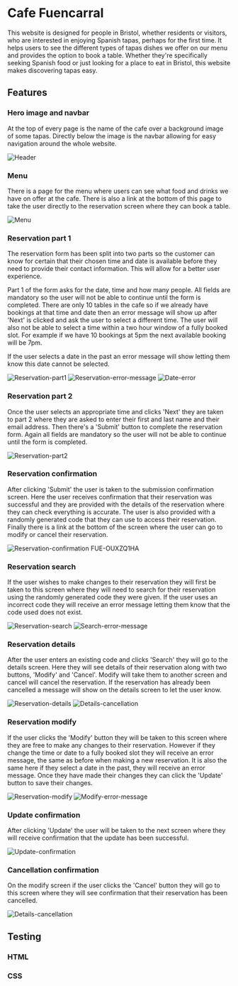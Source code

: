 # Cafe Fuencarral
This website is designed for people in Bristol, whether residents or visitors, who are interested in enjoying Spanish tapas, perhaps for the first time. It helps users to see the different types of tapas dishes we offer on our menu and provides the option to book a table. Whether they're specifically seeking Spanish food or just looking for a  place to eat in Bristol, this website makes discovering tapas easy.

## Features

### Hero image and navbar

At the top of every page is the name of the cafe over a background image of some tapas. Directly below the image is the navbar allowing for easy navigation around the whole website.

![Header](static/images/hero-image-navbar.png)

### Menu

There is a page for the menu where users can see what food and drinks we have on offer at the cafe. There is also a link at the bottom of this page to take the user directly to the reservation screen where they can book a table.

![Menu](static/images/menu.png)

### Reservation part 1

The reservation form has been split into two parts so the customer can know for certain that their chosen time and date is available before they need to provide their contact information. This will allow for a better user experience. 

Part 1 of the form asks for the date, time and how many people. All fields are mandatory so the user will not be able to continue until the form is completed. There are only 10 tables in the cafe so if we already have bookings at that time and date then an error message will show up after 'Next' is clicked and ask the user to select a different time. The user will also not be able to select a time within a two hour window of a fully booked slot. For example if we have 10 bookings at 5pm the next available booking will be 7pm.

If the user selects a date in the past an error message will show letting them know this date cannot be selected.

![Reservation-part1](static/images/reservation-part1.png)
![Reservation-error-message](static/images/reservation-error-message.png)
![Date-error](static/images/date-error.png)

### Reservation part 2

Once the user selects an appropriate time and clicks 'Next' they are taken to part 2 where they are asked to enter their first and last name and their email address. Then there's a 'Submit' button to complete the reservation form. Again all fields are mandatory so the user will not be able to continue until the form is completed.

![Reservation-part2](static/images/reservation-part2.png)

### Reservation confirmation

After clicking 'Submit' the user is taken to the submission confirmation screen. Here the user receives confirmation that their reservation was successful and they are provided with the details of the reservation where they can check everything is accurate. The user is also provided with a randomly generated code that they can use to access their reservation. Finally there is a link at the bottom of the screen where the user can go to modify or cancel their reservation. 

![Reservation-confirmation](static/images/reservation-confirmation.png) FUE-OUXZQ1HA

### Reservation search

If the user wishes to make changes to their reservation they will first be taken to this screen where they will need to search for their reservation using the randomly generated code they were given. If the user uses an incorrect code they will receive an error message letting them know that the code used does not exist.

![Reservation-search](static/images/reservation-search.png)
![Search-error-message](static/images/search-error-message.png)

### Reservation details

After the user enters an existing code and clicks 'Search' they will go to the details screen. Here they will see details of their reservation along with two buttons, 'Modify' and 'Cancel'. Modify will take them to another screen and cancel will cancel the reservation. If the reservation has already been cancelled a message will show on the details screen to let the user know.

![Reservation-details](static/images/reservation-details.png)
![Details-cancellation](static/images/details-cancellation.png)

### Reservation modify

If the user clicks the 'Modify' button they will be taken to this screen where they are free to make any changes to their reservation. However if they change the time or date to a fully booked slot they will receive an error message, the same as before when making a new reservation. It is also the same here if they select a date in the past, they will receive an error message. Once they have made their changes they can click the 'Update' button to save their changes. 

![Reservation-modify](static/images/reservation-modify.png)
![Modify-error-message](static/images/modify-error-message.png)

### Update confirmation

After clicking 'Update' the user will be taken to the next screen where they will receive confirmation that the update has been successful.

![Update-confirmation](static/images/update-confirmation.png)

### Cancellation confirmation

On the modify screen if the user clicks the 'Cancel' button they will go to this screen where they will see confirmation that their reservation has been cancelled.

![Details-cancellation](static/images/details-cancellation.png)

## Testing

### HTML

### CSS

